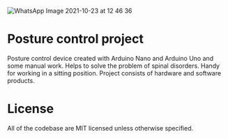 <img>![WhatsApp Image 2021-10-23 at 12 46 36](https://user-images.githubusercontent.com/74408950/139389044-a815c0c3-4056-4262-8e0d-118c5ee25cfd.jpeg)</img>
# Posture control project
Posture control device created with Arduino Nano and Arduino Uno and some manual work. Helps to solve the problem of spinal disorders. Handy for working in a sitting position. Project consists of hardware and software products. 

# License 
All of the codebase are MIT licensed unless otherwise specified.



